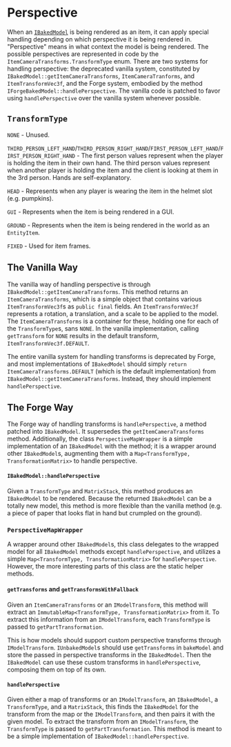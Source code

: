 Perspective
===========

When an [`IBakedModel`][IBakedModel] is being rendered as an item, it can apply special handling depending on which perspective it is being rendered in. "Perspective" means in what context the model is being rendered. The possible perspectives are represented in code by the `ItemCameraTransforms.TransformType` enum. There are two systems for handling perspective: the deprecated vanilla system, constituted by `IBakedModel::getItemCameraTransforms`, `ItemCameraTranforms`, and `ItemTransformVec3f`, and the Forge system, embodied by the method `IForgeBakedModel::handlePerspective`. The vanilla code is patched to favor using `handlePerspective` over the vanilla system whenever possible.

`TransformType`
---------------

`NONE` - Unused.

`THIRD_PERSON_LEFT_HAND`/`THIRD_PERSON_RIGHT_HAND`/`FIRST_PERSON_LEFT_HAND`/`FIRST_PERSON_RIGHT_HAND` - The first person values represent when the player is holding the item in their own hand. The third person values represent when another player is holding the item and the client is looking at them in the 3rd person. Hands are self-explanatory.

`HEAD` - Represents when any player is wearing the item in the helmet slot (e.g. pumpkins).

`GUI` - Represents when the item is being rendered in a GUI.

`GROUND` - Represents when the item is being rendered in the world as an `EntityItem`.

`FIXED` - Used for item frames.

The Vanilla Way
---------------

The vanilla way of handling perspective is through `IBakedModel::getItemCameraTransforms`. This method returns an `ItemCameraTransforms`, which is a simple object that contains various `ItemTransformVec3f`s as `public final` fields. An `ItemTransformVec3f` represents a rotation, a translation, and a scale to be applied to the model. The `ItemCameraTransforms` is a container for these, holding one for each of the `TransformType`s, sans `NONE`. In the vanilla implementation, calling `getTransform` for `NONE` results in the default transform, `ItemTransformVec3f.DEFAULT`.

The entire vanilla system for handling transforms is deprecated by Forge, and most implementations of `IBakedModel` should simply `return ItemCameraTransforms.DEFAULT` (which is the default implementation) from `IBakedModel::getItemCameraTransforms`. Instead, they should implement `handlePerspective`.

The Forge Way
-------------

The Forge way of handling transforms is `handlePerspective`, a method patched into `IBakedModel`. It supersedes the `getItemCameraTransforms` method. Additionally, the class `PerspectiveMapWrapper` is a simple implementation of an `IBakedModel` with the method; it is a wrapper around other `IBakedModel`s, augmenting them with a `Map<TransformType, TransformationMatrix>` to handle perspective.

#### `IBakedModel::handlePerspective`

Given a `TransformType` and `MatrixStack`, this method produces an `IBakedModel` to be rendered. Because the returned `IBakedModel` can be a totally new model, this method is more flexible than the vanilla method (e.g. a piece of paper that looks flat in hand but crumpled on the ground).

### `PerspectiveMapWrapper`

A wrapper around other `IBakedModel`s, this class delegates to the wrapped model for all `IBakedModel` methods except `handlePerspective`, and utilizes a simple `Map<TransformType, TransformationMatrix>` for `handlePerspective`. However, the more interesting parts of this class are the static helper methods.

#### `getTransforms` and `getTransformsWithFallback`

Given an `ItemCameraTransforms` or an `IModelTransform`, this method will extract an `ImmutableMap<TransformType, TransformationMatrix>` from it. To extract this information from an `IModelTransform`, each `TransformType` is passed to `getPartTransformation`.

This is how models should support custom perspective transforms through `IModelTransform`. `IUnbakedModel`s should use `getTransforms` in `bakeModel` and store the passed in perspective transforms in the `IBakedModel`. Then the `IBakedModel` can use these custom transforms in `handlePerspective`, composing them on top of its own.

#### `handlePerspective`

Given either a map of transforms or an `IModelTransform`, an `IBakedModel`, a `TransformType`, and a `MatrixStack`, this finds the `IBakedModel` for the transform from the map or the `IModelTransform`, and then pairs it with the given model. To extract the transform from an `IModelTransform`, the `TransformType` is passed to `getPartTransformation`. This method is meant to be a simple implementation of `IBakedModel::handlePerspective`.

[IBakedModel]: ibakedmodel.md
[IModelState]: imodelstate+part.md
